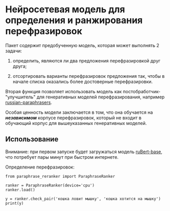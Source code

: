 # Нейросетевая модель для определения и ранжирования перефразировок

Пакет содержит предобученную модель, которая может выполнять 2 задачи:

1) определить, являются ли два предложения перефразировкой друг друга;

2) отсортировать варианты перефразировок предложения так, чтобы в начале списка оказались более достоверные перефразировки.

Вторая функция позволяет использовать модель как постобработчик-"улучшитель" для генеративных моделей перефразирования, например [russian-paraphrasers](https://github.com/RussianNLP/russian_paraphrasers).

Особая ценность модели заключается в том, что она обучается на ***независимом*** корпусе перефразировок, который не входит в обучающий корпус для вышеуказанных генеративных моделей.


## Использование

Внимание: при первом запуске будет загружаться модель [ruBert-base](https://huggingface.co/sberbank-ai/ruBert-base), что потребует
пары минут при быстром интернете.


Определение перефразировок:

```
from paraphrase_reranker import ParaphraseRanker

ranker = ParaphraseRanker(device='cpu')
ranker.load()

y = ranker.check_pair('кошка ловит мышку', 'кошка хотится на мышку')
print(y)
```




